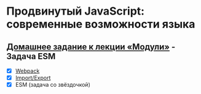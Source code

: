 # Продвинутый JavaScript: современные возможности языка
## [Домашнее задание к лекции «Модули»](https://github.com/TomSG03/ajs-homeworks/tree/master/modules) - Задача ESM
- [x] [Webpack](https://github.com/TomSG03/ajs-homeworks_modules_webpack)
- [x] [Import/Export](https://github.com/TomSG03/ajs-homeworks_modules)
- [x] ESM (задача со звёздочкой)
